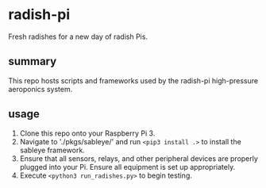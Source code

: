 # radish-pi
Fresh radishes for a new day of radish Pis.

## summary
This repo hosts scripts and frameworks used by the radish-pi 
high-pressure aeroponics system.

## usage
1. Clone this repo onto your Raspberry Pi 3.
2. Navigate to './pkgs/sableye/' and run `<pip3 install .>` to 
install the sableye framework.
3. Ensure that all sensors, relays, and other peripheral devices 
are properly plugged into your Pi. Ensure all equipment is set 
up appropriately.
4. Execute `<python3 run_radishes.py>` to begin testing.
